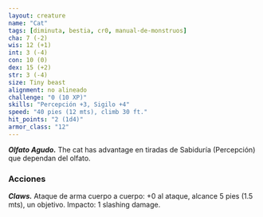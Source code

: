 ```yaml
---
layout: creature
name: "Cat"
tags: [diminuta, bestia, cr0, manual-de-monstruos]
cha: 7 (-2)
wis: 12 (+1)
int: 3 (-4)
con: 10 (0)
dex: 15 (+2)
str: 3 (-4)
size: Tiny beast
alignment: no alineado
challenge: "0 (10 XP)"
skills: "Percepción +3, Sigilo +4"
speed: "40 pies (12 mts), climb 30 ft."
hit_points: "2 (1d4)"
armor_class: "12"
---
```


***Olfato Agudo.*** The cat has advantage en tiradas de Sabiduría (Percepción) que dependan del olfato.

### Acciones

***Claws.*** Ataque de arma cuerpo a cuerpo: +0 al ataque, alcance 5 pies (1.5 mts), un objetivo. Impacto: 1 slashing damage.